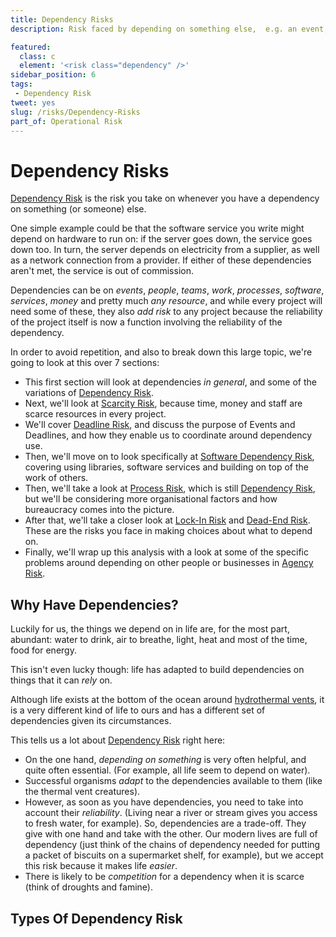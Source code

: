 ```yaml
---
title: Dependency Risks
description: Risk faced by depending on something else,  e.g. an event, process, person, piece of software or an organisation. 

featured: 
  class: c
  element: '<risk class="dependency" />'
sidebar_position: 6
tags:
 - Dependency Risk
tweet: yes
slug: /risks/Dependency-Risks
part_of: Operational Risk
---
```


# Dependency Risks

[Dependency Risk](/tags/Dependency-Risk) is the risk you take on whenever you have a dependency on something (or someone) else.   <!-- tweet-end -->

One simple example could be that the software service you write might depend on hardware to run on:  if the server goes down, the service goes down too.  In turn, the server depends on electricity from a supplier, as well as a network connection from a provider.  If either of these dependencies aren't met, the service is out of commission.

Dependencies can be on _events_, _people_, _teams_, _work_, _processes_, _software_, _services_, _money_ and pretty much _any resource_, and while every project will need some of these, they also _add risk_ to any project because the reliability of the project itself is now a function involving the reliability of the dependency.  

In order to avoid repetition, and also to break down this large topic, we're going to look at this over 7 sections:   

 - This first section will look at dependencies _in general_, and some of the variations of [Dependency Risk](/tags/Dependency-Risk).
 - Next, we'll look at [Scarcity Risk](/tags/Scarcity-Risk), because time, money and staff are scarce resources in every project.
 - We'll cover [Deadline Risk](/tags/Deadline-Risk), and discuss the purpose of Events and Deadlines, and how they enable us to coordinate around dependency use.
 - Then, we'll move on to look specifically at [Software Dependency Risk](/tags/Software-Dependency-Risk), covering using libraries, software services and building on top of the work of others.
 - Then, we'll take a look at [Process Risk](/tags/Process-Risk), which is still [Dependency Risk](/tags/Dependency-Risk), but we'll be considering more organisational factors and how bureaucracy comes into the picture.
 - After that, we'll take a closer look at [Lock-In Risk](/tags/Lock-In-Risk) and [Dead-End Risk](/tags/Dead-End-Risk).  These are the risks you face in making choices about what to depend on.
 - Finally, we'll wrap up this analysis with a look at some of the specific problems around depending on other people or businesses in [Agency Risk](/tags/Agency-Risk).
  
## Why Have Dependencies?

Luckily for us, the things we depend on in life are, for the most part, abundant:  water to drink, air to breathe, light, heat and most of the time, food for energy.  

This isn't even lucky though: life has adapted to build dependencies on things that it can _rely_ on.  

Although life exists at the bottom of the ocean around [hydrothermal vents](https://en.wikipedia.org/wiki/Hydrothermal_vent), it is a very different kind of life to ours and has a different set of dependencies given its circumstances. 

This tells us a lot about [Dependency Risk](/tags/Dependency-Risk) right here:

 - On the one hand, _depending on something_ is very often helpful, and quite often essential.  (For example, all life seem to depend on water).
 - Successful organisms _adapt_ to the dependencies available to them (like the thermal vent creatures).
 - However, as soon as you have dependencies, you need to take into account their _reliability_. (Living near a river or stream gives you access to fresh water, for example).
So, dependencies are a trade-off.  They give with one hand and take with the other.  Our modern lives are full of dependency (just think of the chains of dependency needed for putting a packet of biscuits on a supermarket shelf, for example), but we accept this risk because it makes life _easier_. 
 - There is likely to be _competition_ for a dependency when it is scarce (think of droughts and famine).


## Types Of Dependency Risk

<TagList tag="Dependency Risk"  /> 




